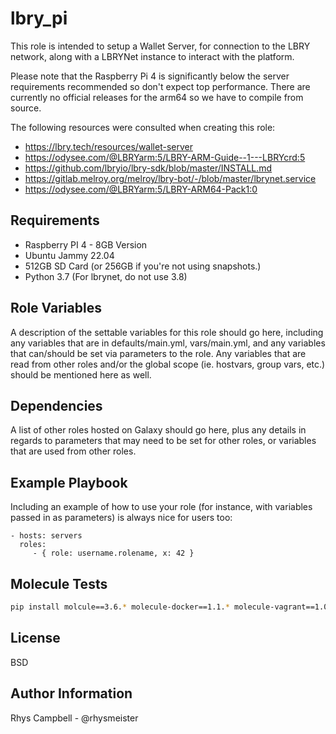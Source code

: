 lbry_pi
=========

This role is intended to setup a Wallet Server, for connection to the LBRY network, along with a LBRYNet instance to interact with the platform.

Please note that the Raspberry Pi 4 is significantly below the server requirements recommended so don't expect top performance. There are currently no official releases for the arm64 so we have to compile from source.

The following resources were consulted when creating this role:
* https://lbry.tech/resources/wallet-server
* https://odysee.com/@LBRYarm:5/LBRY-ARM-Guide--1---LBRYcrd:5
* https://github.com/lbryio/lbry-sdk/blob/master/INSTALL.md
* https://gitlab.melroy.org/melroy/lbry-bot/-/blob/master/lbrynet.service
* https://odysee.com/@LBRYarm:5/LBRY-ARM64-Pack1:0

Requirements
------------

* Raspberry PI 4 - 8GB Version
* Ubuntu Jammy 22.04
* 512GB SD Card (or 256GB if you're not using snapshots.)
* Python 3.7 (For lbrynet, do not use 3.8)

Role Variables
--------------

A description of the settable variables for this role should go here, including any variables that are in defaults/main.yml, vars/main.yml, and any variables that can/should be set via parameters to the role. Any variables that are read from other roles and/or the global scope (ie. hostvars, group vars, etc.) should be mentioned here as well.

Dependencies
------------

A list of other roles hosted on Galaxy should go here, plus any details in regards to parameters that may need to be set for other roles, or variables that are used from other roles.

Example Playbook
----------------

Including an example of how to use your role (for instance, with variables passed in as parameters) is always nice for users too:

    - hosts: servers
      roles:
         - { role: username.rolename, x: 42 }

Molecule Tests
---------------

```bash
pip install molcule==3.6.* molecule-docker==1.1.* molecule-vagrant==1.0.*
```

License
-------

BSD

Author Information
------------------

Rhys Campbell - @rhysmeister
